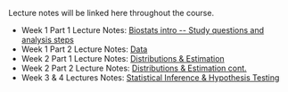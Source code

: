  Lecture notes will be linked here throughout the course.

* Week 1 Part 1 Lecture Notes: [Biostats intro -- Study questions and analysis steps](week1_pt1.html)
* Week 1 Part 2 Lecture Notes: [Data](week1_pt2.html)
* Week 2 Part 1 Lecture Notes: [Distributions & Estimation](week2_pt1.html)
* Week 2 Part 2 Lecture Notes: [Distributions & Estimation cont.](week2_pt2.html)
* Week 3 & 4 Lectures Notes: [Statistical Inference & Hypothesis Testing](week3.html)
